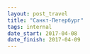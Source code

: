 ```yaml
---
layout: post_travel
title: "Санкт-Петербург"
tags: internal
date_start: 2017-04-08
date_finish: 2017-04-09
---
```

